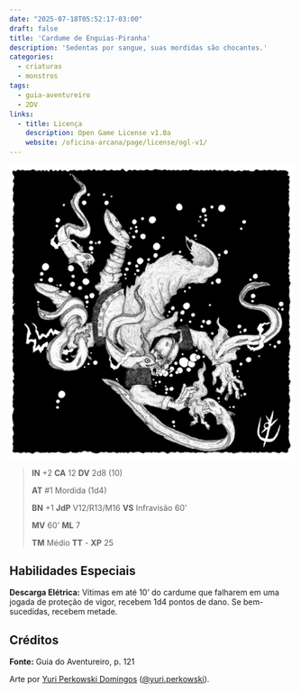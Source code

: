 ```yaml
---
date: "2025-07-18T05:52:17-03:00"
draft: false
title: 'Cardume de Enguias-Piranha'
description: 'Sedentas por sangue, suas mordidas são chocantes.'
categories:
  - criaturas
  - monstros
tags:
  - guia-aventureiro
  - 2DV
links:
  - title: Licença
    description: Open Game License v1.0a
    website: /oficina-arcana/page/license/ogl-v1/
---
```


![Cardume de Enguias-Piranha](cardume-de-enguias-piranha.png)

> **IN** +2 **CA** 12 **DV** 2d8 (10)
>
> **AT** #1 Mordida (1d4)
>
> **BN** +1 **JdP** V12/R13/M16 **VS** Infravisão 60'
>
> **MV** 60' **ML** 7
>
> **TM** Médio **TT** - **XP** 25

## Habilidades Especiais

**Descarga Elétrica:** Vítimas em até 10’ do cardume que
falharem em uma jogada de proteção de vigor, recebem
1d4 pontos de dano. Se bem-sucedidas, recebem metade.

## Créditos

**Fonte:** Guia do Aventureiro, p. 121

Arte por [Yuri Perkowski Domingos](https://www.artstation.com/perkowski) ([@yuri.perkowski](https://www.instagram.com/yuri.perkowski/)).

